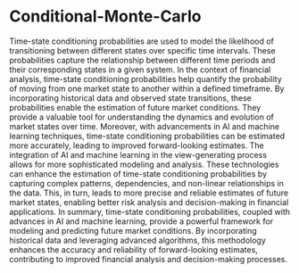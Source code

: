# Conditional-Monte-Carlo
Time-state conditioning probabilities are used to model the likelihood of transitioning between different states over specific time intervals. These probabilities capture the relationship between different time periods and their corresponding states in a given system. In the context of financial analysis, time-state conditioning probabilities help quantify the probability of moving from one market state to another within a defined timeframe.
By incorporating historical data and observed state transitions, these probabilities enable the estimation of future market conditions. They provide a valuable tool for understanding the dynamics and evolution of market states over time. Moreover, with advancements in AI and machine learning techniques, time-state conditioning probabilities can be estimated more accurately, leading to improved forward-looking estimates.
The integration of AI and machine learning in the view-generating process allows for more sophisticated modeling and analysis. These technologies can enhance the estimation of time-state conditioning probabilities by capturing complex patterns, dependencies, and non-linear relationships in the data. This, in turn, leads to more precise and reliable estimates of future market states, enabling better risk analysis and decision-making in financial applications.
In summary, time-state conditioning probabilities, coupled with advances in AI and machine learning, provide a powerful framework for modeling and predicting future market conditions. By incorporating historical data and leveraging advanced algorithms, this methodology enhances the accuracy and reliability of forward-looking estimates, contributing to improved financial analysis and decision-making processes.


